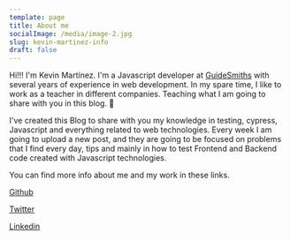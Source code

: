```yaml
---
template: page
title: About me
socialImage: /media/image-2.jpg
slug: kevin-martinez-info
draft: false
---
```

Hi!!! I'm Kevin Martínez. I'm a Javascript developer at [GuideSmiths](https://www.guidesmiths.com/) with several years of experience in web development. In my spare time, I like to work as a teacher in different companies. Teaching what I am going to share with you in this blog. 🙂

I've created this Blog to share with you my knowledge in testing, cypress, Javascript and everything related to web technologies. Every week I am going to upload a new post, and they are going to be focused on problems that I find every day, tips and mainly in how to test Frontend and Backend code created with Javascript technologies.

You can find more info about me and my work in these links.

[Github](https://github.com/kevinccbsg)

[Twitter](https://twitter.com/kjmesc)

[Linkedin](https://www.linkedin.com/in/kevinjmartinez/)